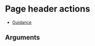 # Page header actions

- [Guidance](https://design-patterns.service.justice.gov.uk/components/page-header-actions)

## Arguments
